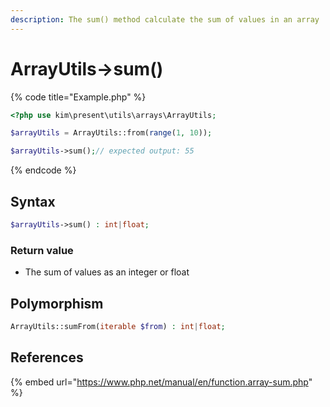 ```yaml
---
description: The sum() method calculate the sum of values in an array
---
```


# ArrayUtils-&gt;sum\(\)

{% code title="Example.php" %}
```php
<?php use kim\present\utils\arrays\ArrayUtils;

$arrayUtils = ArrayUtils::from(range(1, 10));

$arrayUtils->sum();// expected output: 55
```
{% endcode %}

## Syntax

```php
$arrayUtils->sum() : int|float;
```

### Return value

*  The sum of values as an integer or float

## Polymorphism

```php
ArrayUtils::sumFrom(iterable $from) : int|float;
```

## References

{% embed url="https://www.php.net/manual/en/function.array-sum.php" %}



